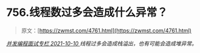 <!--yml
category: 未分类
date: 0001-01-01 00:00:00
--->

# 756.线程数过多会造成什么异常？

> 原文：[https://zwmst.com/4761.html](https://zwmst.com/4761.html)

   [ *并发编程面试专栏* ](https://zwmst.com/%e5%b9%b6%e5%8f%91%e7%bc%96%e7%a8%8b%e9%9d%a2%e8%af%95%e4%b8%93%e6%a0%8f)*[ <time datetime="2021-10-10T22:36:49+08:00"> 2021-10-10 </time> ](https://zwmst.com/4761.html)  线程过多会造成栈溢出，也有可能会造成堆异常。*